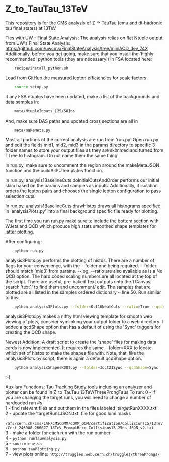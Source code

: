 # Z_to_TauTau_13TeV
This repository is for the CMS analysis of Z -> TauTau (emu and di-hadronic tau final states) at 13TeV

Ties with UW - Final State Analysis:
The analysis relies on flat Ntuple output from UW's Final State Analysis: 
https://github.com/uwcms/FinalStateAnalysis/tree/miniAOD_dev_74X
Additionally, before you get going, make sure that you install the 
'highly recommended' python tools (they are necessary!) in FSA located here:
```bash
    recipe/install_python.sh
```
Load from GitHub the measured lepton efficiencies for scale factors
```bash
    source setup.py
```

If any FSA ntuples have been updated, make a list of the backgrounds and data 
samples in:
```bash
    meta/NtupleInputs_[25/50]ns
```
And, make sure DAS paths and updated cross sections are all in 
```bash
    meta/makeMeta.py
```
Most all portions of the current analysis are run from 'run.py'
Open run.py and edit the fields mid1, mid2, mid3 in the params directory to 
specific 3 folder names to store your output files as they are skimmed and 
turned from TTree to histogram. Do not name them the same thing!

In run.py, make sure to uncomment the region around the makeMetaJSON function and 
the buildAllPUTemplates function.

In run.py, analysis1BaselineCuts.doInitialCutsAndOrder performs our initial skim
based on the params and samples as inputs.  Additionally, it
isolation orders the lepton pairs and chooses the single lepton configuration
to pass selection cuts.

In run.py, analysis1BaselineCuts.drawHistos draws all histograms specified in 
'analysisPlots.py' into a final background specific file ready for plotting.

The first time you run run.py make sure to include the bottom section
with WJets and QCD which procuce high stats smoothed shape templates for
latter plotting.

After configuring:
```bash
    python run.py
```

analysis3Plots.py performs the plotting of histos.  There are a number of
flags for your convenience, with the --folder one being required.
--folder should match 'mid3' from params. --log, --ratio are also
available as is a No QCD option.  The hard coded scaling numbers are
all located at the top of the script.  There are useful, pre-baked
Text outputs onto the TCanvas, search 'text1' to find them and uncomment/
edit.  The samples that are plotted are all listed in the samples ordered
dictionary ~ line 50.  Run similar to this:
```bash
    python analysis3Plots.py --folder=Oct16NeatCuts --ratio=True --qcd=False --qcdShape=[Sync/Loose]
```
analysis3Plots.py makes a niffty html viewing template for smooth web viewing
of plots, consider symlinking your output folder to a web directory.
I added a qcdShape option that has a default of using the 'Sync' triggers for
creating the QCD shape.

Newest Addition:
A draft script to create the 'shape' files for making data cards is now
implemented.  It requires the same --folder=XXX to locate which set of
histos to make the shapes file with.  Note, that, like the analysis3Plots.py
script, there is again a default qcdShape option.
```bash
    python analysisShapesROOT.py --folder=3oct21Sync --qcdShape=Sync
```

:-)


Auxilary Functions:
Tau Tracking Study tools including an analyzer and plotter can be found in
Z_to_TauTau_13TeV/ThreeProngTaus
To run:
0 - if you are changing the target runs, you will need to change a number of hardcoded run #s<BR>
1 - find relevant files and put them in the files labeled 'targetRunXXXX.txt'<BR>
2 - update the 'targetRunsJSON.txt' file for good lumi masks<BR>
    - `/afs/cern.ch/cms/CAF/CMSCOMM/COMM_DQM/certification/Collisions15/13TeV/Cert_246908-260627_13TeV_PromptReco_Collisions15_25ns_JSON_v2.txt`<BR>
3 - make a folder for each run with the run number<BR>
4 - `python runTauAnalysis.py`<BR>
5 - `source env.sh`<BR>
6 - `python tauPlotting.py`<BR>
7 - view plots online: `http://truggles.web.cern.ch/truggles/threeProngs/`<BR>
